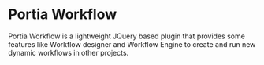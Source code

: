 # Portia Workflow

Portia Workflow is a lightweight JQuery based plugin that provides some features like Workflow designer and Workflow Engine to create and run new dynamic workflows in other projects.